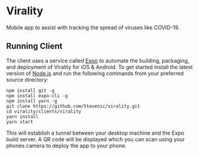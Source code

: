 # Virality
Mobile app to assist with tracking the spread of viruses like COVID-19.

## Running Client
The client uses a service called [Expo](http://expo.io) to automate the building, packaging, and deployment of Virality for iOS & Android.  To get started install the latest version of [Node.js](http://https://nodejs.org) and run the following commands from your preferred source directory:

```
npm install git -g
npm install expo-cli -g
npm install yarn -g
git clone https://github.com/Stevenic/virality.git
cd virality/clients/virality
yarn install
yarn start
```

This will establish a tunnel between your desktop machine and the Expo build server. A QR code will be displayed which you can scan using your phones camera to deploy the app to your phone.
